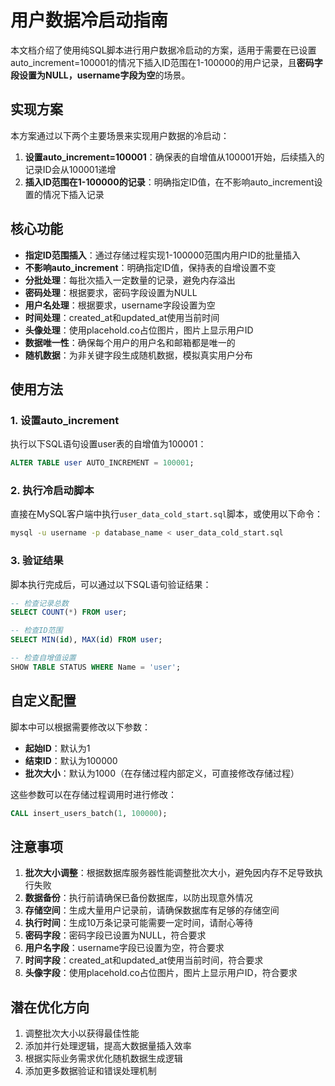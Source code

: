# 用户数据冷启动指南

本文档介绍了使用纯SQL脚本进行用户数据冷启动的方案，适用于需要在已设置auto_increment=100001的情况下插入ID范围在1-100000的用户记录，且**密码字段设置为NULL，username字段为空**的场景。

## 实现方案

本方案通过以下两个主要场景来实现用户数据的冷启动：

1. **设置auto_increment=100001**：确保表的自增值从100001开始，后续插入的记录ID会从100001递增
2. **插入ID范围在1-100000的记录**：明确指定ID值，在不影响auto_increment设置的情况下插入记录

## 核心功能

- **指定ID范围插入**：通过存储过程实现1-100000范围内用户ID的批量插入
- **不影响auto_increment**：明确指定ID值，保持表的自增设置不变
- **分批处理**：每批次插入一定数量的记录，避免内存溢出
- **密码处理**：根据要求，密码字段设置为NULL
- **用户名处理**：根据要求，username字段设置为空
- **时间处理**：created_at和updated_at使用当前时间
- **头像处理**：使用placehold.co占位图片，图片上显示用户ID
- **数据唯一性**：确保每个用户的用户名和邮箱都是唯一的
- **随机数据**：为非关键字段生成随机数据，模拟真实用户分布

## 使用方法

### 1. 设置auto_increment

执行以下SQL语句设置user表的自增值为100001：

```sql
ALTER TABLE user AUTO_INCREMENT = 100001;
```

### 2. 执行冷启动脚本

直接在MySQL客户端中执行`user_data_cold_start.sql`脚本，或使用以下命令：

```bash
mysql -u username -p database_name < user_data_cold_start.sql
```

### 3. 验证结果

脚本执行完成后，可以通过以下SQL语句验证结果：

```sql
-- 检查记录总数
SELECT COUNT(*) FROM user;

-- 检查ID范围
SELECT MIN(id), MAX(id) FROM user;

-- 检查自增值设置
SHOW TABLE STATUS WHERE Name = 'user';
```

## 自定义配置

脚本中可以根据需要修改以下参数：

- **起始ID**：默认为1
- **结束ID**：默认为100000
- **批次大小**：默认为1000（在存储过程内部定义，可直接修改存储过程）

这些参数可以在存储过程调用时进行修改：

```sql
CALL insert_users_batch(1, 100000);
```

## 注意事项

1. **批次大小调整**：根据数据库服务器性能调整批次大小，避免因内存不足导致执行失败
2. **数据备份**：执行前请确保已备份数据库，以防出现意外情况
3. **存储空间**：生成大量用户记录前，请确保数据库有足够的存储空间
4. **执行时间**：生成10万条记录可能需要一定时间，请耐心等待
5. **密码字段**：密码字段已设置为NULL，符合要求
6. **用户名字段**：username字段已设置为空，符合要求
7. **时间字段**：created_at和updated_at使用当前时间，符合要求
8. **头像字段**：使用placehold.co占位图片，图片上显示用户ID，符合要求

## 潜在优化方向

1. 调整批次大小以获得最佳性能
2. 添加并行处理逻辑，提高大数据量插入效率
3. 根据实际业务需求优化随机数据生成逻辑
4. 添加更多数据验证和错误处理机制
